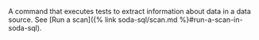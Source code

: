 A command that executes tests to extract information about data in a data source. See [Run a scan]({% link soda-sql/scan.md %}#run-a-scan-in-soda-sql).